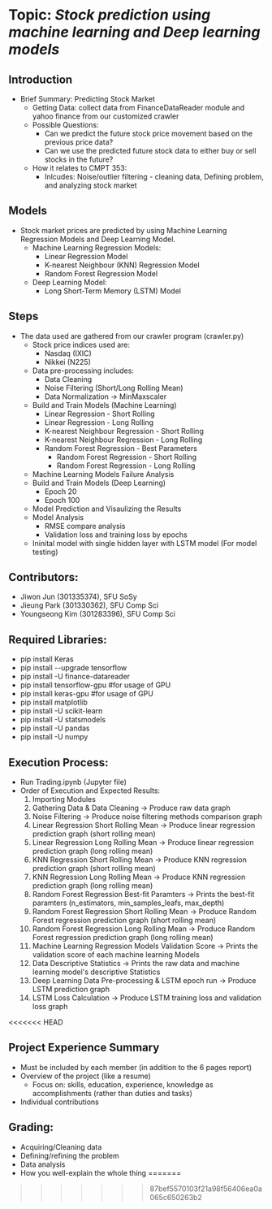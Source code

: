 # Topic: *Stock prediction using machine learning and Deep learning models*

## Introduction
- Brief Summary: Predicting Stock Market
    - Getting Data: collect data from FinanceDataReader module and yahoo finance from our customized crawler
    - Possible Questions: 
        - Can we predict the future stock price movement based on the previous price data?
        - Can we use the predicted future stock data to either buy or sell stocks in the future?
    - How it relates to CMPT 353: 
        - Inlcudes: Noise/outlier filtering - cleaning data, Defining problem, and analyzing stock market 

## Models
 - Stock market prices are predicted by using Machine Learning Regression Models and Deep Learning Model.
    - Machine Learning Regression Models:
         - Linear Regression Model
         - K-nearest Neighbour (KNN) Regression Model
         - Random Forest Regression Model
    - Deep Learning Model:
         - Long Short-Term Memory (LSTM) Model   


## Steps

 - The data used are gathered from our crawler program (crawler.py)
    - Stock price indices used are:
        - Nasdaq (IXIC)
        - Nikkei (N225)
    - Data pre-processing includes:
        - Data Cleaning
        - Noise Filtering (Short/Long Rolling Mean)
        - Data Normalization -> MinMaxscaler
    - Build and Train Models (Machine Learning)
        - Linear Regression - Short Rolling
        - Linear Regression - Long Rolling
        - K-nearest Neighbour Regression - Short Rolling
        - K-nearest Neighbour Regression - Long Rolling
        - Random Forest Regression - Best Parameters
            - Random Forest Regression - Short Rolling
            - Random Forest Regression - Long Rolling
    - Machine Learning Models Failure Analysis
    - Build and Train Models (Deep Learning)
        - Epoch 20
        - Epoch 100
    - Model Prediction and Visaulizing the Results
    - Model Analysis 
        - RMSE compare analysis
        - Validation loss and training loss by epochs
    - Ininital model with single hidden layer with LSTM model (For model testing)
        


## Contributors:
 - Jiwon Jun (301335374), SFU SoSy
 - Jieung Park (301330362), SFU Comp Sci
 - Youngseong Kim (301283396), SFU Comp Sci
 

## Required Libraries:
 - pip install Keras
 - pip install --upgrade tensorflow
 - pip install -U finance-datareader
 - pip install tensorflow-gpu #for usage of GPU
 - pip install keras-gpu #for usage of GPU
 - pip install matplotlib
 - pip install -U scikit-learn
 - pip install -U statsmodels
 - pip install -U pandas
 - pip install -U numpy

## Execution Process:
 - Run Trading.ipynb (Jupyter file)
 - Order of Execution and Expected Results:
     1. Importing Modules
     2. Gathering Data & Data Cleaning -> Produce raw data graph
     3. Noise Filtering -> Produce noise filtering methods comparison graph
     4. Linear Regression Short Rolling Mean -> Produce linear regression prediction graph (short rolling mean)
     5. Linear Regression Long Rolling Mean -> Produce linear regression prediction graph (long rolling mean)
     6. KNN Regression Short Rolling Mean -> Produce KNN regression prediction graph (short rolling mean)
     7. KNN Regression Long Rolling Mean -> Produce KNN regression prediction graph (long rolling mean)
     8. Random Forest Regression Best-fit Paramters -> Prints the best-fit paramters (n_estimators, min_samples_leafs, max_depth)
     9. Random Forest Regression Short Rolling Mean -> Produce Random Forest regression prediction graph (short rolling mean)
     10. Random Forest Regression Long Rolling Mean -> Produce Random Forest regression prediction graph (long rolling mean)
     11. Machine Learning Regression Models Validation Score -> Prints the validation score of each machine learning Models
     12. Data Descriptive Statistics -> Prints the raw data and machine learning model's descriptive Statistics
     13. Deep Learning Data Pre-processing & LSTM epoch run -> Produce LSTM prediction graph
     14. LSTM Loss Calculation -> Produce LSTM training loss and validation loss graph

<<<<<<< HEAD
## Project Experience Summary
 - Must be included by each member (in addition to the 6 pages report)
 - Overview of the project (like a resume)
      - Focus on: skills, education, experience, knowledge as accomplishments (rather than duties and tasks)
 - Individual contributions
   

 
## Grading:
 - Acquiring/Cleaning data
 - Defining/refining the problem
 - Data analysis
 - How you well-explain the whole thing
=======
>>>>>>> 87bef5570103f21a98f56406ea0a065c650263b2

